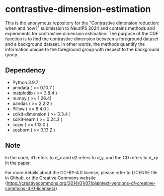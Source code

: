 contrastive-dimension-estimation
======

This is the anonymous repository for the "Contrastive dimension reduction: when and how?" submission to NeurIPS 2024 and contains methods and experiments for contrastive dimension estimation. The purpose of the CDE function is to find the contrastive dimension between a foreground dataset and a background dataset. In other words, the methods quantify the information unique to the foreground group with respect to the background group. 



Dependency
------------
- Python 3.9.7
- anndata                  ( >= 0.10.7 )
- matplotlib               ( >= 3.8.4 )
- numpy                    ( >= 1.26.4)
- pandas                   ( >= 2.2.2 )
- Pillow                   ( >= 8.4.0 ) 
- scikit-dimension         ( >= 0.3.4 ) 
- scikit-learn             ( >= 0.24.2 )
- scipy                    ( >= 1.13.0 ) 
- seaborn                  ( >= 0.13.2 ) 


Note
-----------
In the code,  d1 refers to d_x and d2 refers to d_y, and the CD refers to d_xy in the paper. 

For more details about the CC-BY-4.0 license, please refer to LICENSE file in Github, or the Creative Commons website (https://creativecommons.org/2014/01/07/plaintext-versions-of-creative-commons-4-0-licenses/)
